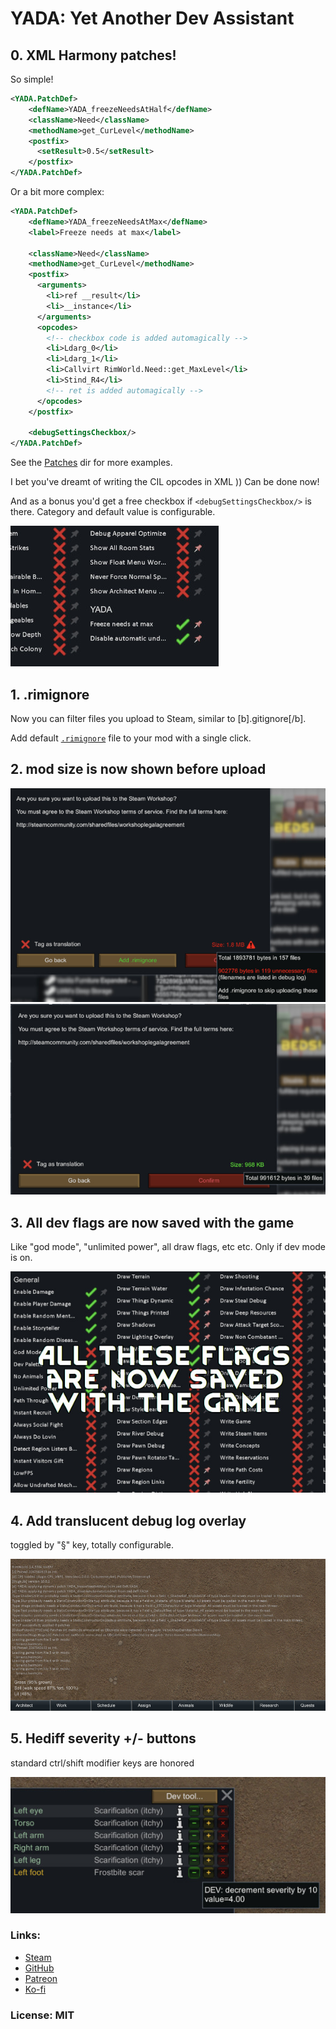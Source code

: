 # YADA: Yet Another Dev Assistant

## 0. XML Harmony patches!

So simple!

``` xml
<YADA.PatchDef>
    <defName>YADA_freezeNeedsAtHalf</defName>
    <className>Need</className>
    <methodName>get_CurLevel</methodName>
    <postfix>
      <setResult>0.5</setResult>
    </postfix>
</YADA.PatchDef>
```
Or a bit more complex:
``` xml
<YADA.PatchDef>
    <defName>YADA_freezeNeedsAtMax</defName>
    <label>Freeze needs at max</label>

    <className>Need</className>
    <methodName>get_CurLevel</methodName>
    <postfix>
      <arguments>
        <li>ref __result</li>
        <li>__instance</li>
      </arguments>
      <opcodes>
        <!-- checkbox code is added automagically -->
        <li>Ldarg_0</li>
        <li>Ldarg_1</li>
        <li>Callvirt RimWorld.Need::get_MaxLevel</li>
        <li>Stind_R4</li>
        <!-- ret is added automagically -->
      </opcodes>
    </postfix>

    <debugSettingsCheckbox/>
</YADA.PatchDef>
```
See the [Patches](Defs/Patches) dir for more examples.

I bet you've dreamt of writing the CIL opcodes in XML )) Can be done now!

And as a bonus you'd get a free checkbox if `<debugSettingsCheckbox/>` is there. Category and default value is configurable.

![](screens/yada5.jpg)

## 1. .rimignore

Now you can filter files you upload to Steam, similar to \[b\].gitignore\[/b\].

Add default [`.rimignore`](.rimignore) file to your mod with a single click.

## 2. mod size is now shown before upload

![without .rimignore](screens/yada1.jpg)
![with .rimignore](screens/yada2.jpg)

## 3. All dev flags are now saved with the game

Like "god mode", "unlimited power", all draw flags, etc etc.
Only if dev mode is on.

![](screens/yada3.jpg)

## 4. Add translucent debug log overlay

toggled by "§" key, totally configurable.

![](screens/yada6.jpg)

## 5. Hediff severity +/- buttons
standard ctrl/shift modifier keys are honored

![](screens/yada4.jpg)

### Links:

* [Steam](https://steamcommunity.com/sharedfiles/filedetails/?id=2971543841)
* [GitHub](https://github.com/zed-0xff/RW-YADA)
* [Patreon](https://patreon.com/zed_0xff)
* [Ko-fi](https://ko-fi.com/zed_0xff)

### License: MIT
